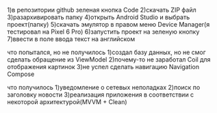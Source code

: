 1)в репозитории github зеленая кнопка Code
2)скачать ZIP файл
3)разархивировать папку
4)открыть Android Studio и выбрать проект(папку)
5)скачать эмулятор в правом меню Device Manager(я тестировал на Pixel 6 Pro)
6)запустить проект на зеленую кнопку
7)ввести в поле ввода текст на английском

что попытался, но не получилось
1)создал базу данных, но не смог сделать обращение из ViewModel
2)почему-то не заработал Coil для отображения картинок
3)не успел сделать навигацию Navigation Compose

что получилось
1)уведомление о сетевых неполадках
2)поиск по заголовку новости
3)реализация приложения в соответствии с некоторой архитектурой(MVVM + Clean)
